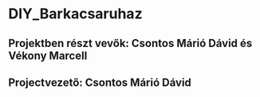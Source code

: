 # DIY_Barkacsaruhaz

## Projektben részt vevők: Csontos Márió Dávid és Vékony Marcell
## Projectvezető: Csontos Márió Dávid